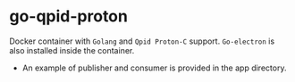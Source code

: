 # go-qpid-proton
Docker container with `Golang` and `Qpid Proton-C` support. `Go-electron` is also installed inside the container.

* An example of publisher and consumer is provided in the app directory.